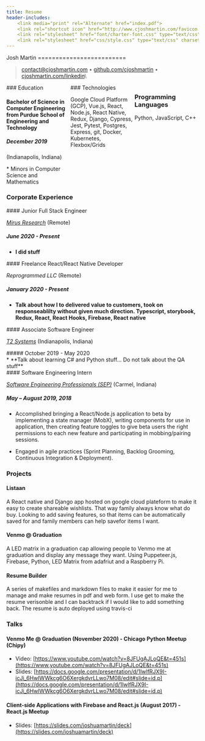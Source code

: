 ```yaml
---
title: Resume
header-includes:
    <link media="print" rel="Alternate" href="index.pdf">
    <link rel="shortcut icon" href="http://www.cjoshmartin.com/favicon.ico">
    <link rel="stylesheet" href="font/charter-font.css" type="text/css" charset="utf-8" />
    <link rel="stylesheet" href="css/style.css" type="text/css" charset="utf-8" />
---
```



<div id="resume-body">
<div id="header">
Josh Martin
=========================

>  <contact@cjoshmartin.com> • [github.com/cjoshmartin](https://www.github.com/cjoshmartin) • [cjoshmartin.com/linkedin](https://www.linkedin.com/in/joshua-martin-55740652/)\

</div>

<div style="display:grid; grid-template-columns:1fr 1fr 1fr;">

<div style="max-width: 20rem;">
### Education

#### Bachelor of Science in Computer Engineering from Purdue School of Engineering and Technology

##### December 2019

(Indianapolis, Indiana)

<div style="max-width: 13rem;">
* Minors in Computer Science and Mathematics
</div>

</div>

<div style="max-width: 20rem;">
### Technologies

Google Cloud Platform (GCP), Vue.js, React, Node.js, React Native, Redux, Django, Cypress, Jest, Pytest,  Postgres, Express, git, Docker, Kubernetes, Flexbox/Grids
</div>

<div style="max-width: 20rem;">

### Programming Languages

Python, JavaScript, C++

</div>


</div>



### Corporate Experience


<div class="content-with-words">

<div>
#### Junior Full Stack Engineer

*[Mirus Research](https://mirusresearch.com/)*
    (Remote)
</div>

##### June 2020 - Present

</div>


* **I did stuff**

<div class="content-with-words">

<div>
#### Freelance React/React Native Developer

*Reprogrammed LLC*
    (Remote)
</div>

##### January 2020 - Present
</div>

* **Talk about how I to delivered value to customers, took on responseablilty without given much direction. Typescript, storybook, Redux, React, React Hooks, Firebase, React native**



<div class="content-with-words">
<div>
#### Associate Software Engineer

*[T2 Systems](https://www.t2systems.com/)*
    (Indianapolis, Indiana)

</div>
##### October 2019 - May 2020
</div>
* **Talk about learning C# and Python stuff... Do not talk about the QA stuff**


<div class="content-with-words">

<div>
#### Software Engineering Intern

*[Software Engineering Professionals (SEP)](https://www.sep.com/)*
    (Carmel, Indiana)
</div>

##### May – August 2019, 2018

</div>

* Accomplished bringing a React/Node.js application to beta by implementing a state manager (MobX), writing components for use in application, then creating feature toggles to give beta users the right permissions to each new feature and participating in mobbing/pairing sessions. 

* Engaged in agile practices (Sprint Planning, Backlog Grooming, Continuous Integration & Deployment).


### Projects

#### Listaan
    
A React native and Django app hosted on google cloud plateform to make it easy to create shareable wishlists. That way family always know what do buy. Looking to add saving features, so that items can be automatically saved for and family members can help savefor items I want.

#### Venmo @ Graduation 

 A LED matrix in a graduation cap allowing people to Venmo me at graduation and display any message they want. Using Puppeteer.js, Firebase, Python, LED Matrix from adafriut and a Raspberry Pi.

#### Resume Builder

 A series of makefiles and markdown files to make it easier for me to manage and make resumes in pdf and web form. I use get to make the resume verisonble and I can backtrack if I would like to add something back. The resume is auto deployed using travis-ci


### Talks

#### Venmo Me @ Graduation (November 2020) - Chicago Python Meetup (Chipy)

* Video: [https://www.youtube.com/watch?v=8JFUgAJLoQE&t=451s](https://www.youtube.com/watch?v=8JFUgAJLoQE&t=451s)
* Slides: [https://docs.google.com/presentation/d/1IwlfRJX9I-icJi_6HwIWWkcg6O6XergkdvrLLwo7M08/edit#slide=id.p](https://docs.google.com/presentation/d/1IwlfRJX9I-icJi_6HwIWWkcg6O6XergkdvrLLwo7M08/edit#slide=id.p)

#### Client-side Applications with Firebase and React.js (August 2017) - React.js Meetup
 
* Slides: [https://slides.com/joshuamartin/deck](https://slides.com/joshuamartin/deck)

</div>
